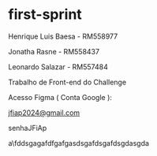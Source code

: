 # first-sprint

Henrique Luis Baesa - RM558977

Jonatha Rasne - RM558437

Leonardo Salazar - RM557484

Trabalho de Front-end do Challenge

Acesso Figma ( Conta Google ):

jfiap2024@gmail.com

senhaJFiAp

a\fddsgagafdfgafgasdsgafdsgafdsgdasgda
